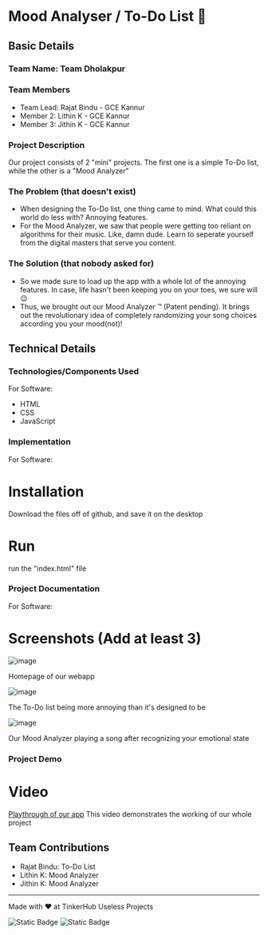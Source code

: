 # Mood Analyser / To-Do List 🎯


## Basic Details
### Team Name: Team Dholakpur


### Team Members
- Team Lead: Rajat Bindu - GCE Kannur
- Member 2: Lithin K - GCE Kannur
- Member 3: Jithin K - GCE Kannur

### Project Description
Our project consists of 2 "mini" projects. The first one is a simple To-Do list, while the other is a "Mood Analyzer"
### The Problem (that doesn't exist)
- When designing the To-Do list, one thing came to mind. What could this world do less with? Annoying features.
- For the Mood Analyzer, we saw that people were getting too reliant on algorithms for their music. Like, damn dude. Learn to seperate yourself from the digital masters that serve you content.

### The Solution (that nobody asked for)
- So we made sure to load up the app with a whole lot of the annoying features. In case, life hasn't been keeping you on your toes, we sure will 😉
- Thus, we brought out our Mood Analyzer :tm: (Patent pending). It brings out the revolutionary idea of completely randomizing your song choices according you your mood(not)!

## Technical Details
### Technologies/Components Used
For Software:
- HTML
- CSS
- JavaScript

### Implementation
For Software:
# Installation
Download the files off of github, and save it on the desktop

# Run
run the "index.html" file

### Project Documentation
For Software:

# Screenshots (Add at least 3)
![image](https://github.com/user-attachments/assets/14e6bfa2-0505-48b0-a338-256646b7c88e)

Homepage of our webapp

![image](https://github.com/user-attachments/assets/e205394c-119a-4458-b585-b18365bf9f3a)

The To-Do list being more annoying than it's designed to be

![image](https://github.com/user-attachments/assets/139fc74b-5bbb-4f9b-a4f6-7d93c9665d0f)

Our Mood Analyzer playing a song after recognizing your emotional state

### Project Demo
# Video
[Playthrough of our app](https://drive.google.com/file/d/1FaFmZ-_ob94iM25QPnFtns-PNa78Ilo1/view?usp=sharing)
This video demonstrates the working of our whole project

## Team Contributions
- Rajat Bindu: To-Do List
- Lithin K: Mood Analyzer
- Jithin K: Mood Analyzer

---
Made with ❤️ at TinkerHub Useless Projects 

![Static Badge](https://img.shields.io/badge/TinkerHub-24?color=%23000000&link=https%3A%2F%2Fwww.tinkerhub.org%2F)
![Static Badge](https://img.shields.io/badge/UselessProject--24-24?link=https%3A%2F%2Fwww.tinkerhub.org%2Fevents%2FQ2Q1TQKX6Q%2FUseless%2520Projects)

